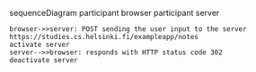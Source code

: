 sequenceDiagram
    participant browser
    participant server

    browser->>server: POST sending the user input to the server https://studies.cs.helsinki.fi/exampleapp/notes
    activate server
    server-->>browser: responds with HTTP status code 302
    deactivate server